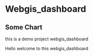 # Webgis_dashboard
## Some Chart

this is a demo project webgis_dashboard

Hello welcome to this webgis_dashboard